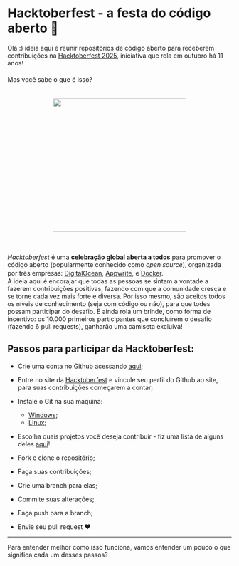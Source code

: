 # Hacktoberfest - a festa do código aberto :tada:

Olá :) ideia aqui é reunir repositórios de código aberto para receberem contribuições na [Hacktoberfest 2025](https://hacktoberfest.com/), iniciativa que rola em outubro há 11 anos!  
ㅤ  
Mas você sabe o que é isso?  
ㅤ  
<p align="center">
<img width="300px" align=center height="300px" src="https://media.giphy.com/media/42wQXwITfQbDGKqUP7/giphy.gif">
</p>  
ㅤ  

_Hacktoberfest_ é uma **celebração global aberta a todos** para promover o código aberto (popularmente conhecido como _open source_), organizada por três empresas: [DigitalOcean](https://www.digitalocean.com/), [Appwrite](https://hacktoberfest.appwrite.io/), e [Docker](https://docker.github.io/hacktoberfest/?utm_campaign=2022-09-29-digital-ocean-hacktoberfest&utm_medium=3rd-party-media&utm_source=event&utm_content=digital-oceanhttps://docker.github.io/hacktoberfest/?utm_campaign=2022-09-29-digital-ocean-hacktoberfest&utm_medium=3rd-party-media&utm_source=event&utm_content=digital-ocean). 
ㅤ  
A ideia aqui é encorajar que todas as pessoas se sintam a vontade a fazerem contribuições positivas, fazendo com que a comunidade cresça e se torne cada vez mais forte e diversa. Por isso mesmo, são aceitos todos os níveis de conhecimento (seja com código ou não), para que todes possam participar do desafio. E ainda rola um brinde, como forma de incentivo: os 10.000 primeiros participantes que concluírem o desafio (fazendo 6 pull requests), ganharão uma camiseta excluiva!


## Passos para participar da Hacktoberfest:

* Crie uma conta no Github acessando [aqui](https://github.com/join);  

* Entre no site da [Hacktoberfest](https://hacktoberfest.com/) e vincule seu perfil do Github ao site, para suas contribuições começarem a contar;

* Instale o Git na sua máquina:
  - [Windows](https://dev.to/womakerscode/tutorial-instalando-configurando-e-inicializando-o-git-no-windows-57cj);  
  - [Linux](https://dev.to/womakerscode/instalando-configurando-e-inicializando-o-git-no-linux-2m96);  

* Escolha quais projetos você deseja contribuir - fiz uma lista de alguns deles [aqui](https://github.com/leticiadasilva/Hacktoberfest/wiki/4.-Projetos-para-contribuir:-chegou-a-hora-dos-PR's!)!  

* Fork e clone o repositório;  

* Faça suas contribuições;

* Crie uma branch para elas; 

* Commite suas alterações;  

* Faça push para a branch;  

* Envie seu pull request :heart:  

---

Para entender melhor como isso funciona, vamos entender um pouco o que significa cada um desses passos?  


